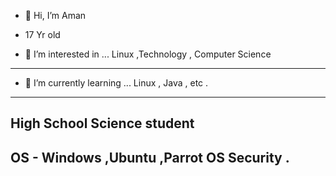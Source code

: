 - 👋 Hi, I’m Aman
- 17 Yr old 

- 👀 I’m interested in ...
Linux ,Technology , Computer Science

****
- 🌱 I’m currently learning ...
Linux ,  Java , etc .
---------------

High School Science student 
----
OS -
Windows ,Ubuntu ,Parrot OS Security .
---

<!---
Aan16/Aan16 is a ✨ special ✨ repository because its `README.md` (this file) appears on your GitHub profile.
You can click the Preview link to take a look at your changes.
--->
